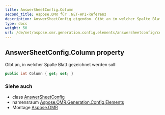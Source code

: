 ```yaml
---
title: AnswerSheetConfig.Column
second_title: Aspose.OMR für .NET-API-Referenz
description: AnswerSheetConfig eigendom. Gibt an in welcher Spalte Blatt gezeichnet werden soll
type: docs
weight: 50
url: /de/net/aspose.omr.generation.config.elements/answersheetconfig/column/
---
```

## AnswerSheetConfig.Column property

Gibt an, in welcher Spalte Blatt gezeichnet werden soll

```csharp
public int Column { get; set; }
```

### Siehe auch

* class [AnswerSheetConfig](../)
* namensraum [Aspose.OMR.Generation.Config.Elements](../../answersheetconfig/)
* Montage [Aspose.OMR](../../../)


